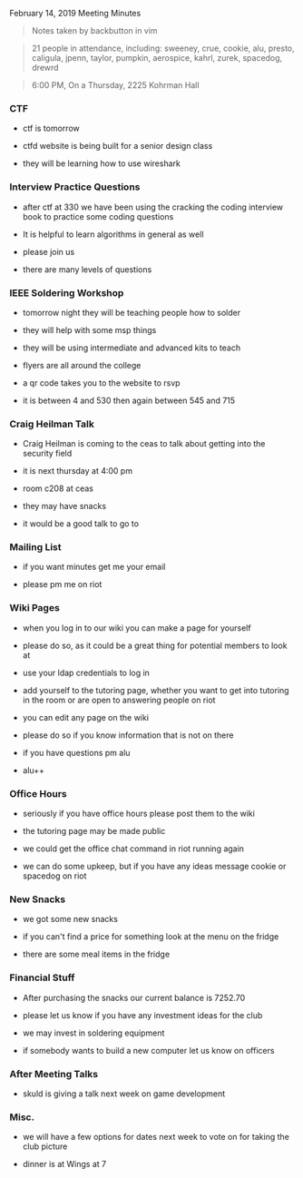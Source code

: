 February 14, 2019 Meeting Minutes
> Notes taken by backbutton in vim

> 21 people in attendance, including: sweeney, crue, cookie, alu, presto, caligula, jpenn, taylor, pumpkin, aerospice, kahrl, zurek, spacedog, drewrd





> 6:00 PM, On a Thursday, 2225 Kohrman Hall

### CTF

* ctf is tomorrow

* ctfd website is being built for a senior design class

* they will be learning how to use wireshark

### Interview Practice Questions

* after ctf at 330 we have been using the cracking the coding interview book to practice some coding questions

* It is helpful to learn algorithms in general as well

* please join us

* there are many levels of questions

### IEEE Soldering Workshop

* tomorrow night they will be teaching people how to solder

* they will help with some msp things

* they will be using intermediate and advanced kits to teach

* flyers are all around the college

* a qr code takes you to the website to rsvp

* it is between 4 and 530 then again between 545 and 715

### Craig Heilman Talk 

* Craig Heilman is coming to the ceas to talk about getting into the security field

* it is next thursday at 4:00 pm

* room c208 at ceas

* they may have snacks

* it would be a good talk to go to

### Mailing List

* if you want minutes get me your email

* please pm me on riot

### Wiki Pages

* when you log in to our wiki you can make a page for yourself

* please do so, as it could be a great thing for potential members to look at

* use your ldap credentials to log in

* add yourself to the tutoring page, whether you want to get into tutoring in the room or are open to answering people on riot

* you can edit any page on the wiki

* please do so if you know information that is not on there

* if you have questions pm alu

* alu++

### Office Hours

* seriously if you have office hours please post them to the wiki

* the tutoring page may be made public

* we could get the office chat command in riot running again

* we can do some upkeep, but if you have any ideas message cookie or spacedog on riot

### New Snacks

* we got some new snacks

* if you can't find a price for something look at the menu on the fridge

* there are some meal items in the fridge

### Financial Stuff

* After purchasing the snacks our current balance is 7252.70

* please let us know if you have any investment ideas for the club

* we may invest in soldering equipment

* if somebody wants to build a new computer let us know on officers

### After Meeting Talks

* skuld is giving a talk next week on game development

### Misc.

* we will have a few options for dates next week to vote on for taking the club picture

* dinner is at Wings at 7

